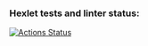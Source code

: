 ### Hexlet tests and linter status:
[![Actions Status](https://github.com/Peredery/frontend-project-lvl2/workflows/hexlet-check/badge.svg)](https://github.com/Peredery/frontend-project-lvl2/actions)